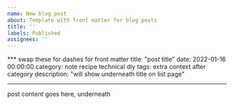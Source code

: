 ```yaml
---
name: New blog post
about: Template with front matter for blog posts
title: ''
labels: Published
assignees: ''
---
```


*** swap these for dashes for front matter
title: "post title"
date: 2022-01-16 00:00:00
category: note recipe technical diy
tags: extra context after category
description: "will show underneath title on list page"
***

post content goes here, underneath
